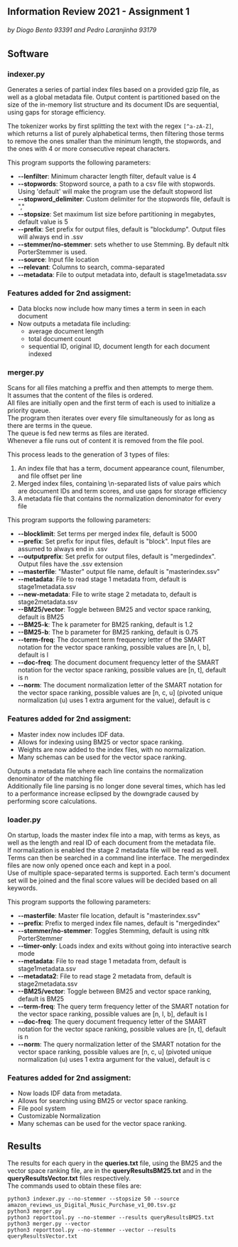 ## Information Review 2021 - Assignment 1
###### by Diogo Bento 93391 and Pedro Laranjinha 93179

## Software
### indexer.py
Generates a series of partial index files based on a provided gzip file, as well as a global metadata file.
Output content is partitioned based on the size of the in-memory list structure and its document IDs are sequential, using gaps for storage efficiency.

The tokenizer works by first splitting the text with the regex `[^a-zA-Z]`, which returns a list of purely alphabetical terms, then filtering those terms to remove the ones smaller than the minimum length, the stopwords, and the ones with 4 or more consecutive repeat characters.

This program supports the following parameters:

+ **--lenfilter**: Minimum character length filter, default value is 4 
+ **--stopwords**: Stopword source, a path to a csv file with stopwords.  
        Using 'default' will make the program use the default stopword list
+ **--stopword_delimiter**: Custom delimiter for the stopwords file, default is ","
+ **--stopsize**: Set maximum list size before partitioning in megabytes, default value is 5
+ **--prefix**: Set prefix for output files, default is "blockdump". Output files will always end in .ssv
+ **--stemmer/no-stemmer**: sets whether to use Stemming. By default nltk PorterStemmer is used.
+ **--source**: Input file location
+ **--relevant**: Columns to search, comma-separated
+ **--metadata**: File to output metadata into, default is stage1metadata.ssv

### Features added for 2nd assigment:
- Data blocks now include how many times a term in seen in each document  
- Now outputs a metadata file including: 
    + average document length
    + total document count
    + sequential ID, original ID, document length for each document indexed

### merger.py
Scans for all files matching a preffix and then attempts to merge them.\
It assumes that the content of the files is ordered.\
All files are initially open and the first term of each is used to initialize a priority queue.\
The program then iterates over every file simultaneously for as long as there are terms in the queue.\
The queue is fed new terms as files are iterated.\
Whenever a file runs out of content it is removed from the file pool.

This process leads to the generation of 3 types of files:
1. An index file that has a term, document appearance count, filenumber, and file offset per line
2. Merged index files, containing \n-separated lists of value pairs which are document IDs and term scores, and use gaps for storage efficiency   
3. A metadata file that contains the normalization denominator for every file


This program supports the following parameters:
+ **--blocklimit**: Set terms per merged index file, default is 5000
+ **--prefix**: Set prefix for input files, default is "block". Input files are assumed to always end in .ssv
+ **--outputprefix**: Set prefix for output files, default is "mergedindex". Output files have the .ssv extension
+ **--masterfile**: "Master" output file name, default is "masterindex.ssv"
+ **--metadata**: File to read stage 1 metadata from, default is stage1metadata.ssv
+ **--new-metadata**: File to write stage 2 metadata to, default is stage2metadata.ssv
+ **--BM25/vector**: Toggle between BM25 and vector space ranking, default is BM25
+ **--BM25-k**: The k parameter for BM25 ranking, default is 1.2
+ **--BM25-b**: The b parameter for BM25 ranking, default is 0.75
+ **--term-freq**: The document term frequency letter of the SMART notation for the vector space ranking, possible values are [n, l, b], default is l
+ **--doc-freq**: The document document frequency letter of the SMART notation for the vector space ranking, possible values are [n, t], default is n
+ **--norm**: The document normalization letter of the SMART notation for the vector space ranking, possible values are [n, c, u] (pivoted unique normalization (u) uses 1 extra argument for the value), default is c

### Features added for 2nd assigment:
+ Master index now includes IDF data.  
+ Allows for indexing using BM25 or vector space ranking.
+ Weights are now added to the index files, with no normalization.  
+ Many schemas can be used for the vector space ranking.

Outputs a metadata file where each line contains the normalization denominator of the matching file  
Additionally file line parsing is no longer done several times, which has led to a performance increase eclipsed by the downgrade caused by performing score calculations.

### loader.py
On startup, loads the master index file into a map, with terms as keys, as well as the length and real ID of each document from the metadata file.\
If normalization is enabled the stage 2 metadata file will be read as well.  
Terms can then be searched in a command line interface.
The mergedindex files are now only opened once each and kept in a pool.  
Use of multiple space-separated terms is supported. Each term's document set will be joined and the final score values will be decided based on all keywords.

This program supports the following parameters:
+ **--masterfile**: Master file location, default is "masterindex.ssv"
+ **--prefix**: Prefix to merged index file names, default is "mergedindex"
+ **--stemmer/no-stemmer**: Toggles Stemming, default is using nltk PorterStemmer
+ **--timer-only**: Loads index and exits without going into interactive search mode
+ **--metadata**: File to read stage 1 metadata from, default is stage1metadata.ssv
+ **--metadata2**: File to read stage 2 metadata from, default is stage2metadata.ssv
+ **--BM25/vector**: Toggle between BM25 and vector space ranking, default is BM25
+ **--term-freq**: The query term frequency letter of the SMART notation for the vector space ranking, possible values are [n, l, b], default is l
+ **--doc-freq**: The query document frequency letter of the SMART notation for the vector space ranking, possible values are [n, t], default is n
+ **--norm**: The query normalization letter of the SMART notation for the vector space ranking, possible values are [n, c, u] (pivoted unique normalization (u) uses 1 extra argument for the value), default is c

### Features added for 2nd assigment:
+ Now loads IDF data from metadata.
+ Allows for searching using BM25 or vector space ranking.
+ File pool system
+ Customizable Normalization
+ Many schemas can be used for the vector space ranking.

## Results
The results for each query in the **queries.txt** file, using the BM25 and the vector space ranking file, are in the **queryResultsBM25.txt** and in the **queryResultsVector.txt** files respectively.  
The commands used to obtain these files are:
```
python3 indexer.py --no-stemmer --stopsize 50 --source amazon_reviews_us_Digital_Music_Purchase_v1_00.tsv.gz
python3 merger.py
python3 reporttool.py --no-stemmer --results queryResultsBM25.txt
python3 merger.py --vector
python3 reporttool.py --no-stemmer --vector --results queryResultsVector.txt
```
